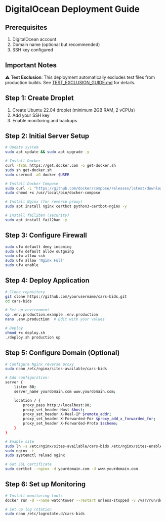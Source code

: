 # DigitalOcean Deployment Guide

## Prerequisites

1. DigitalOcean account
2. Domain name (optional but recommended)
3. SSH key configured

## Important Notes

⚠️ **Test Exclusion**: This deployment automatically excludes test files from production builds. See [TEST_EXCLUSION_GUIDE.md](docs/TEST_EXCLUSION_GUIDE.md) for details.

## Step 1: Create Droplet

1. Create Ubuntu 22.04 droplet (minimum 2GB RAM, 2 vCPUs)
2. Add your SSH key
3. Enable monitoring and backups

## Step 2: Initial Server Setup

```bash
# Update system
sudo apt update && sudo apt upgrade -y

# Install Docker
curl -fsSL https://get.docker.com -o get-docker.sh
sudo sh get-docker.sh
sudo usermod -aG docker $USER

# Install Docker Compose
sudo curl -L "https://github.com/docker/compose/releases/latest/download/docker-compose-$(uname -s)-$(uname -m)" -o /usr/local/bin/docker-compose
sudo chmod +x /usr/local/bin/docker-compose

# Install Nginx (for reverse proxy)
sudo apt install nginx certbot python3-certbot-nginx -y

# Install fail2ban (security)
sudo apt install fail2ban -y
```

## Step 3: Configure Firewall

```bash
sudo ufw default deny incoming
sudo ufw default allow outgoing
sudo ufw allow ssh
sudo ufw allow 'Nginx Full'
sudo ufw enable
```

## Step 4: Deploy Application

```bash
# Clone repository
git clone https://github.com/yourusername/cars-bids.git
cd cars-bids

# Set up environment
cp .env.production.example .env.production
nano .env.production  # Edit with your values

# Deploy
chmod +x deploy.sh
./deploy.sh production up
```

## Step 5: Configure Domain (Optional)

```bash
# Configure Nginx reverse proxy
sudo nano /etc/nginx/sites-available/cars-bids

# Add configuration:
server {
    listen 80;
    server_name yourdomain.com www.yourdomain.com;

    location / {
        proxy_pass http://localhost:80;
        proxy_set_header Host $host;
        proxy_set_header X-Real-IP $remote_addr;
        proxy_set_header X-Forwarded-For $proxy_add_x_forwarded_for;
        proxy_set_header X-Forwarded-Proto $scheme;
    }
}

# Enable site
sudo ln -s /etc/nginx/sites-available/cars-bids /etc/nginx/sites-enabled/
sudo nginx -t
sudo systemctl reload nginx

# Get SSL certificate
sudo certbot --nginx -d yourdomain.com -d www.yourdomain.com
```

## Step 6: Set up Monitoring

```bash
# Install monitoring tools
docker run -d --name watchtower --restart unless-stopped -v /var/run/docker.sock:/var/run/docker.sock containrrr/watchtower

# Set up log rotation
sudo nano /etc/logrotate.d/cars-bids
```

